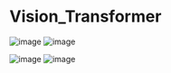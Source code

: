 # Vision_Transformer

![image](https://user-images.githubusercontent.com/8023150/138176433-87e594ff-e99a-4a39-9907-b49687b41597.png)            ![image](https://user-images.githubusercontent.com/8023150/138176528-24fe9d56-de33-4c52-bbb4-dc6877f648fd.png)


![image](https://user-images.githubusercontent.com/8023150/138176607-018d203d-6180-4492-bf85-ee7d6065f9a2.png)  ![image](https://user-images.githubusercontent.com/8023150/138176650-658cdf42-29c9-4cce-9a30-0b85c5682479.png)



